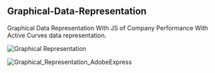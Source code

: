 ## Graphical-Data-Representation
Graphical Data Representation With JS of Company Performance With Active Curves data representation.



![Graphical Representation](https://user-images.githubusercontent.com/61410416/179549036-10b01f30-8b49-4aa4-ab04-f51a0bd84d78.png)



![Graphical_Representation_AdobeExpress](https://user-images.githubusercontent.com/61410416/179548766-16dfbcd3-ca7a-4e8d-970a-dfc533d781a4.gif)

